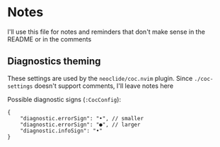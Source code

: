 # Notes

I'll use this file for notes and reminders
that don't make sense in the README or in the comments

## Diagnostics theming

These settings are used by the `neoclide/coc.nvim` plugin.
Since `./coc-settings` doesn't support comments, I'll leave
notes here

Possible diagnostic signs (`:CocConfig`):

```
{
	"diagnostic.errorSign": "•", // smaller
	"diagnostic.errorSign": "●", // larger
	"diagnostic.infoSign": "•"
}
```
